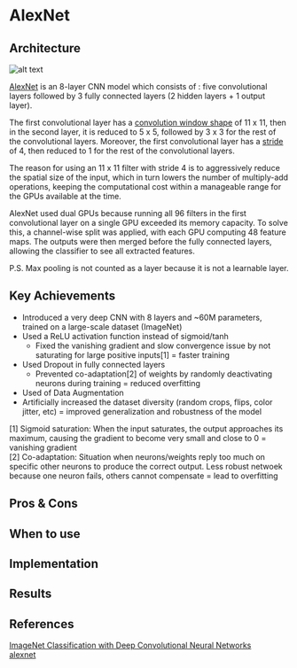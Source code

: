 # AlexNet

## Architecture

![alt text](https://github.com/khchu93/NoteImage/blob/main/AlexNet_Architecture.PNG?raw=true)

[AlexNet](https://proceedings.neurips.cc/paper_files/paper/2012/file/c399862d3b9d6b76c8436e924a68c45b-Paper.pdf) is an 8-layer CNN model which consists of : five convolutional layers followed by 3 fully connected layers (2 hidden layers + 1 output  layer). 

The first convolutional layer has a [convolution window shape]() of 11 x 11, then in the second layer, it is reduced to 5 x 5, followed by 3 x 3 for the rest of the convolutional layers. Moreover, the first convolutional layer has a [stride]() of 4, then reduced to 1 for the rest of the convolutional layers. 

The reason for using an 11 x 11 filter with stride 4 is to aggressively reduce the spatial size of the input, which in turn lowers the number of multiply-add operations, keeping the computational cost within a manageable range for the GPUs available at the time.

AlexNet used dual GPUs because running all 96 filters in the first convolutional layer on a single GPU exceeded its memory capacity. To solve this, a channel-wise split was applied, with each GPU computing 48 feature maps. The outputs were then merged before the fully connected layers, allowing the classifier to see all extracted features.

P.S. Max pooling is not counted as a layer because it is not a learnable layer.

## Key Achievements
- Introduced a very deep CNN with 8 layers and ~60M parameters, trained on a large-scale dataset (ImageNet)
- Used a ReLU activation function instead of sigmoid/tanh
  - Fixed the vanishing gradient and slow convergence issue by not saturating for large positive inputs[1] = faster training
- Used Dropout in fully connected layers
  - Prevented co-adaptation[2] of weights by randomly deactivating neurons during training = reduced overfitting
-  Used of Data Augmentation
  - Artificially increased the dataset diversity (random crops, flips, color jitter, etc) = improved generalization and robustness of the model

[1] Sigmoid saturation: When the input saturates, the output approaches its maximum, causing the gradient to become very small and close to 0 = vanishing gradient <br>
[2] Co-adaptation: Situation when neurons/weights reply too much on specific other neurons to produce the correct output. Less robust netwoek because one neuron fails, others cannot compensate = lead to overfitting
## Pros & Cons

## When to use

## Implementation

## Results

## References
[ImageNet Classification with Deep Convolutional Neural Networks](https://proceedings.neurips.cc/paper_files/paper/2012/file/c399862d3b9d6b76c8436e924a68c45b-Paper.pdf) <br>
[alexnet](https://colab.research.google.com/github/d2l-ai/d2l-en-colab/blob/master/chapter_convolutional-modern/alexnet.ipynb#scrollTo=1a22e154) <br>
